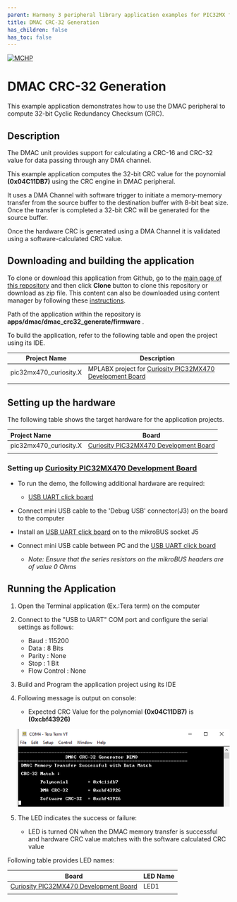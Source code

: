 ```yaml
---
parent: Harmony 3 peripheral library application examples for PIC32MX family
title: DMAC CRC-32 Generation
has_children: false
has_toc: false
---
```


[![MCHP](https://www.microchip.com/ResourcePackages/Microchip/assets/dist/images/logo.png)](https://www.microchip.com)

# DMAC CRC-32 Generation

This example application demonstrates how to use the DMAC peripheral to compute 32-bit Cyclic Redundancy Checksum (CRC).

## Description

The DMAC unit provides support for calculating a CRC-16 and CRC-32 value for data passing through any DMA channel.

This example application computes the 32-bit CRC value for the poynomial **(0x04C11DB7)** using the CRC engine in DMAC peripheral.

It uses a DMA Channel with software trigger to initiate a memory-memory transfer from the source buffer to the destination buffer with 8-bit beat size. Once the transfer is completed a 32-bit CRC will be generated for the source buffer.

Once the hardware CRC is generated using a DMA Channel it is validated using a software-calculated CRC value.

## Downloading and building the application

To clone or download this application from Github, go to the [main page of this repository](https://github.com/Microchip-MPLAB-Harmony/csp_apps_pic32mx) and then click **Clone** button to clone this repository or download as zip file.
This content can also be downloaded using content manager by following these [instructions](https://github.com/Microchip-MPLAB-Harmony/contentmanager/wiki).

Path of the application within the repository is **apps/dmac/dmac_crc32_generate/firmware** .

To build the application, refer to the following table and open the project using its IDE.

| Project Name      | Description                                    |
| ----------------- | ---------------------------------------------- |
| pic32mx470_curiosity.X | MPLABX project for [Curiosity PIC32MX470 Development Board](https://www.microchip.com/Developmenttools/ProductDetails/dm320103) |
|||

## Setting up the hardware

The following table shows the target hardware for the application projects.

| Project Name| Board|
|:---------|:---------:|
| pic32mx470_curiosity.X | [Curiosity PIC32MX470 Development Board](https://www.microchip.com/Developmenttools/ProductDetails/dm320103) |
|||

### Setting up [Curiosity PIC32MX470 Development Board](https://www.microchip.com/Developmenttools/ProductDetails/dm320103)

- To run the demo, the following additional hardware are required:
  - [USB UART click board](https://www.mikroe.com/usb-uart-click)

- Connect mini USB cable to the 'Debug USB' connector(J3) on the board to the computer
- Install an [USB UART click board](https://www.mikroe.com/usb-uart-click) on to the mikroBUS socket J5
- Connect mini USB cable between PC and the [USB UART click board](https://www.mikroe.com/usb-uart-click)
  - *Note: Ensure that the series resistors on the mikroBUS headers are of value 0 Ohms*

## Running the Application

1. Open the Terminal application (Ex.:Tera term) on the computer
2. Connect to the "USB to UART" COM port and configure the serial settings as follows:
    - Baud : 115200
    - Data : 8 Bits
    - Parity : None
    - Stop : 1 Bit
    - Flow Control : None
3. Build and Program the application project using its IDE
4. Following message is output on console:
   - Expected CRC Value for the polynomial **(0x04C11DB7)** is **(0xcbf43926)**

   ![output](images/output_dmac_crc32_generate.png)

5. The LED indicates the success or failure:
   - LED is turned ON when the DMAC memory transfer is successful and hardware CRC value matches with the software calculated CRC value

Following table provides LED names:

| Board      | LED Name |
| ---------- |--------- |
|  [Curiosity PIC32MX470 Development Board](https://www.microchip.com/Developmenttools/ProductDetails/dm320103) | LED1 |
|||
